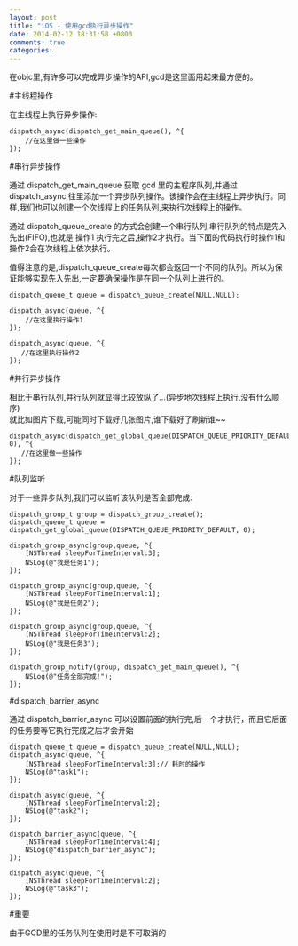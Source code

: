 ```yaml
---
layout: post
title: "iOS - 使用gcd执行异步操作"
date: 2014-02-12 18:31:58 +0800
comments: true
categories: 
---
```


在objc里,有许多可以完成异步操作的API,gcd是这里面用起来最方便的。

#主线程操作

在主线程上执行异步操作:
	
	dispatch_async(dispatch_get_main_queue(), ^{
		//在这里做一些操作
	});

#串行异步操作

通过 dispatch_get_main_queue 获取 gcd 里的主程序队列,并通过 dispatch_async 往里添加一个异步队列操作。该操作会在主线程上异步执行。同样,我们也可以创建一个次线程上的任务队列,来执行次线程上的操作。

通过 dispatch_queue_create 的方式会创建一个串行队列,串行队列的特点是先入先出(FIFO),也就是 操作1 执行完之后,操作2才执行。当下面的代码执行时操作1和操作2会在次线程上依次执行。

值得注意的是,dispatch_queue_create每次都会返回一个不同的队列。所以为保证能够实现先入先出,一定要确保操作是在同一个队列上进行的。

    dispatch_queue_t queue = dispatch_queue_create(NULL,NULL);
    
    dispatch_async(queue, ^{
        //在这里执行操作1
    });
    
    dispatch_async(queue, ^{
       //在这里执行操作2
    });



#并行异步操作

相比于串行队列,并行队列就显得比较放纵了...(异步地次线程上执行,没有什么顺序) <br>
就比如图片下载,可能同时下载好几张图片,谁下载好了刷新谁~~

	dispatch_async(dispatch_get_global_queue(DISPATCH_QUEUE_PRIORITY_DEFAULT, 0), ^{
       //在这里做一些操作
    });

#队列监听

对于一些异步队列,我们可以监听该队列是否全部完成:

	dispatch_group_t group = dispatch_group_create();
    dispatch_queue_t queue = dispatch_get_global_queue(DISPATCH_QUEUE_PRIORITY_DEFAULT, 0);
    
    dispatch_group_async(group,queue, ^{
        [NSThread sleepForTimeInterval:3];
        NSLog(@"我是任务1");
    });
    
    dispatch_group_async(group,queue, ^{
        [NSThread sleepForTimeInterval:1];
        NSLog(@"我是任务2");
    });
    
    dispatch_group_async(group,queue, ^{
        [NSThread sleepForTimeInterval:2];
        NSLog(@"我是任务3");
    });
    
    dispatch_group_notify(group, dispatch_get_main_queue(), ^{
        NSLog(@"任务全部完成!");
    });

#dispatch_barrier_async

通过 dispatch_barrier_async 可以设置前面的执行完,后一个才执行，而且它后面的任务要等它执行完成之后才会开始

	dispatch_queue_t queue = dispatch_queue_create(NULL,NULL);
    dispatch_async(queue, ^{
        [NSThread sleepForTimeInterval:3];// 耗时的操作
        NSLog(@"task1");
    });
    
    dispatch_async(queue, ^{
        [NSThread sleepForTimeInterval:2];
        NSLog(@"task2");
    });
    
    dispatch_barrier_async(queue, ^{
        [NSThread sleepForTimeInterval:4];
        NSLog(@"dispatch_barrier_async");
    });
    
    dispatch_async(queue, ^{
        [NSThread sleepForTimeInterval:2];
        NSLog(@"task3");
    });

#重要

由于GCD里的任务队列在使用时是不可取消的

